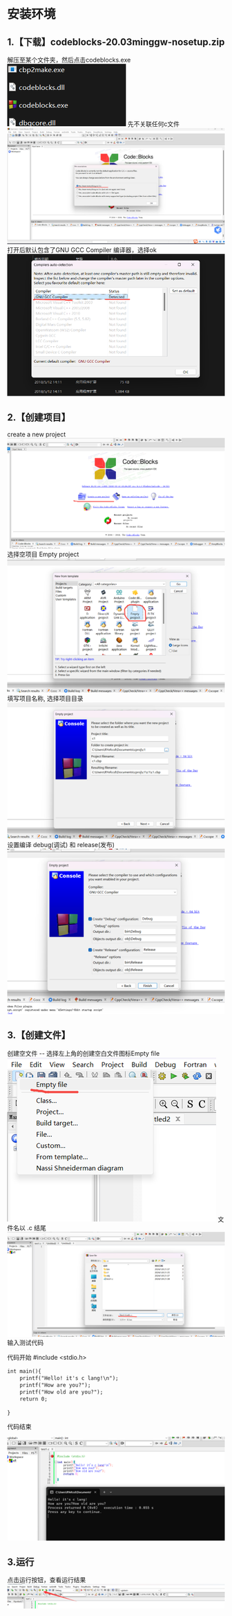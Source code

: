 # 安装环境

## 1.【下载】codeblocks-20.03minggw-nosetup.zip

解压至某个文件夹，然后点击codeblocks.exe
![avatar](../attach/01_1.png)
先不关联任何c文件
	![avatar](../attach/01_3.png)
打开后默认包含了GNU GCC Compiler 编译器，选择ok
![avatar](../attach/01_2.png)
## 2.【创建项目】

  create a new project
![avatar](../attach/01_4.png)
  选择空项目 Empty project
	![avatar](../attach/01_5.png)
  填写项目名称, 选择项目目录
	![avatar](../attach/01_6.png)
  设置编译 debug(调试) 和 release(发布)
  ![avatar](../attach/01_7.png)
  
## 3.【创建文件】
 创建空文件 -- 选择左上角的创建空白文件图标Empty file
  ![avatar](../attach/01_10.png)
 文件名以 .c 结尾
    ![avatar](../attach/01_11.png)
 输入测试代码
 
 代码开始
	\#include <stdio.h>

	int main(){
		printf("Hello! it's c lang!\n");
		printf("How are you?");
		printf("How old are you?");
		return 0;

	}

代码结束

 ![avatar](../attach/01_8.png)

## 3.运行

点击运行按钮，查看运行结果
![avatar](../attach/01_12.png)












